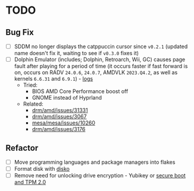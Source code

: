 # TODO

## Bug Fix

- [ ] SDDM no longer displays the catppuccin cursor since `v0.2.1` (updated name doesn't fix it, waiting to see if `v0.3.0` fixes it)
- [ ] Dolphin Emulator (includes; Dolphin, Retroarch, Wii, GC) causes page fault after playing for a period of time (it occurs faster if fast forward is on, occurs on RADV `24.0.6`, `24.0.7`, AMDVLK `2023.Q4.2`, as well as kernels `6.6.31` and `6.9.1`) - [logs](./logs.txt)
  - Tried:
    - BIOS AMD Core Performance boost off
    - GNOME instead of Hyprland
  - Related:
    - [drm/amd/issues/31331](https://gitlab.freedesktop.org/drm/amd/-/issues/3131)
    - [drm/amd/issues/3067](https://gitlab.freedesktop.org/drm/amd/-/issues/3067)
    - [mesa/mesa/issues/10260](https://gitlab.freedesktop.org/mesa/mesa/-/issues/10260)
    - [drm/amd/issues/3176](https://gitlab.freedesktop.org/drm/amd/-/issues/3176)

## Refactor

- [ ] Move programming languages and package managers into flakes
- [ ] Format disk with [disko](https://github.com/nix-community/disko)
- [ ] Remove need for unlocking drive encryption - Yubikey or [secure boot and TPM 2.0](https://jnsgr.uk/2024/04/nixos-secure-boot-tpm-fde/)
